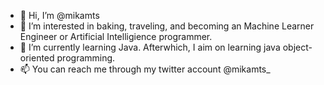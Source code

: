 - 👋 Hi, I’m @mikamts
- 👀 I’m interested in baking, traveling, and becoming an Machine Learner Engineer or Artificial Intelligience programmer. 
- 🌱 I’m currently learning Java. Afterwhich, I aim on learning java object-oriented programming. 
- 📫 You can reach me through my twitter account @mikamts_

<!---
mikamts/mikamts is a ✨ special ✨ repository because its `README.md` (this file) appears on your GitHub profile.
You can click the Preview link to take a look at your changes.
--->
